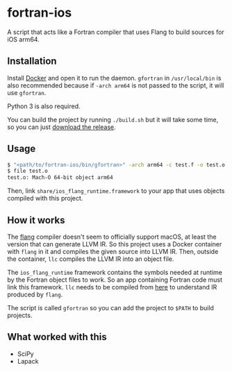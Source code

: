 # fortran-ios
A script that acts like a Fortran compiler that uses Flang to build sources for iOS arm64.

## Installation

Install [Docker](https://docs.docker.com/docker-for-mac/install/) and open it to run the daemon.
`gfortran` in `/usr/local/bin` is also recommended because if `-arch arm64` is not passed to the script, it will use `gfortran`.

Python 3 is also required.

You can build the project by running `./build.sh` but it will take some time, so you can just [download the release](https://github.com/ColdGrub1384/fortran-ios/releases/download/v1.0/fortran-ios-macos-x86_64.zip).

## Usage

```bash
$ "<path/to/fortran-ios/bin/gfortran>" -arch arm64 -c test.f -o test.o
$ file test.o
test.o: Mach-O 64-bit object arm64
```

Then, link `share/ios_flang_runtime.framework` to your app that uses objects compiled with this project.

## How it works

The [flang](https://github.com/flang-compiler/flang) compiler doesn't seem to officially support macOS, at least the version that can generate LLVM IR.
So this project uses a Docker container with `flang` in it and compiles the given source into LLVM IR. Then, outside the container, `llc` compiles the LLVM IR into an object file.

The `ios_flang_runtime` framework contains the symbols needed at runtime by the Fortran object files to work. So an app containing Fortran code must link this framework.
`llc` needs to be compiled from [here](https://github.com/flang-compiler/classic-flang-llvm-project) to understand IR produced by `flang`.

The script is called `gfortran` so you can add the project to `$PATH` to build projects.

## What worked with this

- SciPy
- Lapack
